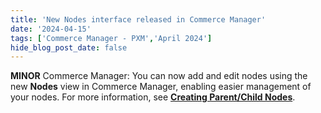 ```yaml
---
title: 'New Nodes interface released in Commerce Manager'
date: '2024-04-15'
tags: ['Commerce Manager - PXM','April 2024']
hide_blog_post_date: false
---
```

**MINOR** Commerce Manager: You can now add and edit nodes using the new **Nodes** view in Commerce Manager, enabling easier management of your nodes. For more information, see **[Creating Parent/Child Nodes](https://elasticpath.dev/docs/pxm/hierarchies/hierarchies-cm/creating_nodes)**.
